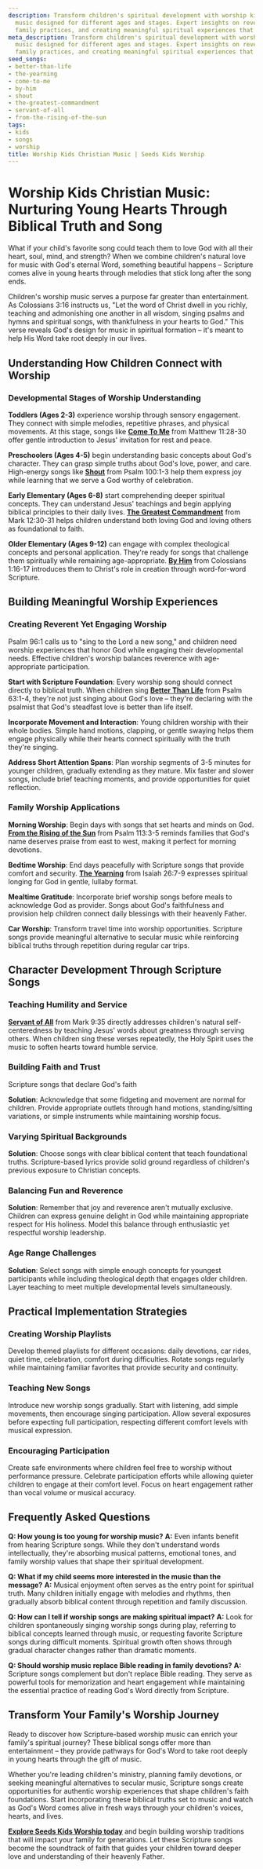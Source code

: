 ```yaml
---
description: Transform children's spiritual development with worship kids christian
  music designed for different ages and stages. Expert insights on reverent worship,
  family practices, and creating meaningful spiritual experiences that last a lifetime.
meta_description: Transform children's spiritual development with worship kids christian
  music designed for different ages and stages. Expert insights on reverent worship,
  family practices, and creating meaningful spiritual experiences that last a lifetime.
seed_songs:
- better-than-life
- the-yearning
- come-to-me
- by-him
- shout
- the-greatest-commandment
- servant-of-all
- from-the-rising-of-the-sun
tags:
- kids
- songs
- worship
title: Worship Kids Christian Music | Seeds Kids Worship
---
```

# Worship Kids Christian Music: Nurturing Young Hearts Through Biblical Truth and Song

What if your child's favorite song could teach them to love God with all their heart, soul, mind, and strength? When we combine children's natural love for music with God's eternal Word, something beautiful happens – Scripture comes alive in young hearts through melodies that stick long after the song ends.

Children's worship music serves a purpose far greater than entertainment. As Colossians 3:16 instructs us, "Let the word of Christ dwell in you richly, teaching and admonishing one another in all wisdom, singing psalms and hymns and spiritual songs, with thankfulness in your hearts to God." This verse reveals God's design for music in spiritual formation – it's meant to help His Word take root deeply in our lives.

## Understanding How Children Connect with Worship

### Developmental Stages of Worship Understanding

**Toddlers (Ages 2-3)** experience worship through sensory engagement. They connect with simple melodies, repetitive phrases, and physical movements. At this stage, songs like **[Come To Me](https://seedskidsworship.com/product/when-you-lie-down-lullabies-scripture-songs/)** from Matthew 11:28-30 offer gentle introduction to Jesus' invitation for rest and peace.

**Preschoolers (Ages 4-5)** begin understanding basic concepts about God's character. They can grasp simple truths about God's love, power, and care. High-energy songs like **[Shout](https://seedskidsworship.com/product/shout-psalm-1001-3/)** from Psalm 100:1-3 help them express joy while learning that we serve a God worthy of celebration.

**Early Elementary (Ages 6-8)** start comprehending deeper spiritual concepts. They can understand Jesus' teachings and begin applying biblical principles to their daily lives. **[The Greatest Commandment](https://seedskidsworship.com/product/greatest-commandment-mark-1230-31-2/)** from Mark 12:30-31 helps children understand both loving God and loving others as foundational to faith.

**Older Elementary (Ages 9-12)** can engage with complex theological concepts and personal application. They're ready for songs that challenge them spiritually while remaining age-appropriate. **[By Him](https://seedskidsworship.com/product/by-him-colossians-116-17-2/)** from Colossians 1:16-17 introduces them to Christ's role in creation through word-for-word Scripture.

## Building Meaningful Worship Experiences

### Creating Reverent Yet Engaging Worship

Psalm 96:1 calls us to "sing to the Lord a new song," and children need worship experiences that honor God while engaging their developmental needs. Effective children's worship balances reverence with age-appropriate participation.

**Start with Scripture Foundation**: Every worship song should connect directly to biblical truth. When children sing **[Better Than Life](https://seedskidsworship.com/product/seeds-of-praise-vol-3/)** from Psalm 63:1-4, they're not just singing about God's love – they're declaring with the psalmist that God's steadfast love is better than life itself.

**Incorporate Movement and Interaction**: Young children worship with their whole bodies. Simple hand motions, clapping, or gentle swaying helps them engage physically while their hearts connect spiritually with the truth they're singing.

**Address Short Attention Spans**: Plan worship segments of 3-5 minutes for younger children, gradually extending as they mature. Mix faster and slower songs, include brief teaching moments, and provide opportunities for quiet reflection.

### Family Worship Applications

**Morning Worship**: Begin days with songs that set hearts and minds on God. **[From the Rising of the Sun](https://seedskidsworship.com/product/from-the-rising-of-the-sun-psalm-1133-5/)** from Psalm 113:3-5 reminds families that God's name deserves praise from east to west, making it perfect for morning devotions.

**Bedtime Worship**: End days peacefully with Scripture songs that provide comfort and security. **[The Yearning](https://seedskidsworship.com/product/the-yearning-isaiah-267-9/)** from Isaiah 26:7-9 expresses spiritual longing for God in gentle, lullaby format.

**Mealtime Gratitude**: Incorporate brief worship songs before meals to acknowledge God as provider. Songs about God's faithfulness and provision help children connect daily blessings with their heavenly Father.

**Car Worship**: Transform travel time into worship opportunities. Scripture songs provide meaningful alternative to secular music while reinforcing biblical truths through repetition during regular car trips.

## Character Development Through Scripture Songs

### Teaching Humility and Service

**[Servant of All](https://seedskidsworship.com/product/servant-of-all-mark-935/)** from Mark 9:35 directly addresses children's natural self-centeredness by teaching Jesus' words about greatness through serving others. When children sing these verses repeatedly, the Holy Spirit uses the music to soften hearts toward humble service.

### Building Faith and Trust

Scripture songs that declare God's faith

**Solution**: Acknowledge that some fidgeting and movement are normal for children. Provide appropriate outlets through hand motions, standing/sitting variations, or simple instruments while maintaining worship focus.

### Varying Spiritual Backgrounds

**Solution**: Choose songs with clear biblical content that teach foundational truths. Scripture-based lyrics provide solid ground regardless of children's previous exposure to Christian concepts.

### Balancing Fun and Reverence

**Solution**: Remember that joy and reverence aren't mutually exclusive. Children can express genuine delight in God while maintaining appropriate respect for His holiness. Model this balance through enthusiastic yet respectful worship leadership.

### Age Range Challenges

**Solution**: Select songs with simple enough concepts for youngest participants while including theological depth that engages older children. Layer teaching to meet multiple developmental levels simultaneously.

## Practical Implementation Strategies

### Creating Worship Playlists

Develop themed playlists for different occasions: daily devotions, car rides, quiet time, celebration, comfort during difficulties. Rotate songs regularly while maintaining familiar favorites that provide security and continuity.

### Teaching New Songs

Introduce new worship songs gradually. Start with listening, add simple movements, then encourage singing participation. Allow several exposures before expecting full participation, respecting different comfort levels with musical expression.

### Encouraging Participation

Create safe environments where children feel free to worship without performance pressure. Celebrate participation efforts while allowing quieter children to engage at their comfort level. Focus on heart engagement rather than vocal volume or musical accuracy.

## Frequently Asked Questions

**Q: How young is too young for worship music?**
**A:** Even infants benefit from hearing Scripture songs. While they don't understand words intellectually, they're absorbing musical patterns, emotional tones, and family worship values that shape their spiritual development.

**Q: What if my child seems more interested in the music than the message?**
**A:** Musical enjoyment often serves as the entry point for spiritual truth. Many children initially engage with melodies and rhythms, then gradually absorb biblical content through repetition and family discussion.

**Q: How can I tell if worship songs are making spiritual impact?**
**A:** Look for children spontaneously singing worship songs during play, referring to biblical concepts learned through music, or requesting favorite Scripture songs during difficult moments. Spiritual growth often shows through gradual character changes rather than dramatic moments.

**Q: Should worship music replace Bible reading in family devotions?**
**A:** Scripture songs complement but don't replace Bible reading. They serve as powerful tools for memorization and heart engagement while maintaining the essential practice of reading God's Word directly from Scripture.

## Transform Your Family's Worship Journey

Ready to discover how Scripture-based worship music can enrich your family's spiritual journey? These biblical songs offer more than entertainment – they provide pathways for God's Word to take root deeply in young hearts through the gift of music.

Whether you're leading children's ministry, planning family devotions, or seeking meaningful alternatives to secular music, Scripture songs create opportunities for authentic worship experiences that shape children's faith foundations. Start incorporating these biblical truths set to music and watch as God's Word comes alive in fresh ways through your children's voices, hearts, and lives.

**[Explore Seeds Kids Worship today](https://seedskidsworship.com/)** and begin building worship traditions that will impact your family for generations. Let these Scripture songs become the soundtrack of faith that guides your children toward deeper love and understanding of their heavenly Father.

<script type="application/ld+json">
{
  "@context": "https://schema.org",
  "@type": "Article",
  "headline": "Worship Kids Christian Music",
  "author": {
    "@type": "Organization",
    "name": "Seeds Kids Worship"
  },
  "publisher": {
    "@type": "Organization",
    "name": "Seeds Kids Worship",
    "logo": {
      "@type": "ImageObject",
      "url": "https://seedskidsworship.com/logo.png"
    }
  },
  "datePublished": "2025-09-08T13:47:14.113134",
  "dateModified": "2025-09-08T13:47:14.113162",
  "description": "Transform children's spiritual development with worship kids christian music designed for different ages and stages. Expert insights on reverent worship, family",
  "mainEntityOfPage": {
    "@type": "WebPage",
    "@id": "https://seedskidsworship.com/activities/worship-kids-christian-music/"
  }
}
</script>

<script type="application/ld+json">
{
  "@context": "https://schema.org",
  "@type": "Product",
  "name": "Better Than Life",
  "description": "Worship song celebrating God's love as better than life itself from Psalm 63",
  "url": "https://seedskidsworship.com/product/seeds-of-praise-vol-3/",
  "brand": {
    "@type": "Brand",
    "name": "Seeds Kids Worship"
  },
  "category": "Children's Christian Music",
  "album": "Seeds of Praise"
}
</script>

<script type="application/ld+json">
{
  "@context": "https://schema
